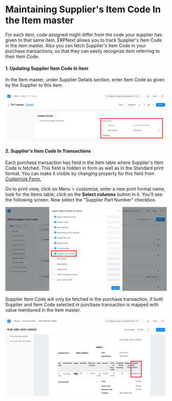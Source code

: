 
# Maintaining Supplier's Item Code In the Item master



For each item, code assigned might differ from the code your supplier has given to that same item. ERPNext allows you to track Supplier's Item Code in the item master. Also you can fetch Supplier's Item Code in your purchase transactions, so that they can easily recognize item referring to their Item Code.


#### 1. Updating Supplier Item Code In Item


In the Item master, under Supplier Details section, enter Item Code as given by the Supplier to this item.


![Supplier Item Code](/files/supplier-item-code.png)


#### 2. Supplier's Item Code In Transactions


Each purchase transaction has field in the Item table where Supplier's Item Code is fetched. This field is hidden in form as well as in the Standard print format. You can make it visible by changing property for this field from [Customize Form.](/docs/en/customize-erpnext/customize-form.html)


Go to print view, click on Menu > customize, enter a new print format name, look for the Items table, click on the **Select columns** button in it. You'll see the following screen. Now select the "Supplier Part Number" checkbox.


![Supplier item part print format](/files/supplier-item-code-print-format.png)


Supplier Item Code will only be fetched in the purchase transaction, if both Supplier and Item Code selected in purchase transaction is mapped with value mentioned in the Item master.


![Supplier Item Code in transaction](/files/supplier-item-code-in-purchase-order.png)





